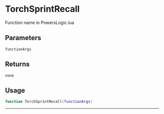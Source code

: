 # TorchSprintRecall
Function name in PowersLogic.lua
## Parameters
`functionArgs`
## Returns
`none`
## Usage
```lua
function TorchSprintRecall(functionArgs)
```
---
